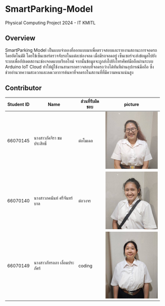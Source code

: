 # SmartParking-Model
Physical Computing Project 2024 - IT KMITL

## Overview
SmartParking Model เป็นแบบจำลองที่ออกแบบมาเพื่อตรวจสอบและรายงานสถานะการจอดรถโดยอัตโนมัติ โดยใช้เซ็นเซอร์ตรวจจับรถในแต่ละช่องจอด เมื่อมีรถจอดอยู่ เซ็นเซอร์จะส่งข้อมูลไปยังระบบเพื่ออัปเดตสถานะช่องจอดแบบเรียลไทม์ จากนั้นข้อมูลจะถูกส่งไปยังโทรศัพท์มือถือผ่านระบบ Arduino IoT Cloud ทำให้ผู้ใช้งานสามารถตรวจสอบที่จอดรถว่างได้ทันทีผ่านอุปกรณ์มือถือ ซึ่งช่วยอำนวยความสะดวกและลดเวลาการค้นหาที่จอดรถในสถานที่ที่มีความหนาแน่นสูง

## Contributor
| Student ID | Name | ส่วนที่รับผิดชอบ | picture |
|--|--|--|--|
| 66070145 | นางสาวภัคจิรา ขมประสิทธิ์ | ต่อโมเดล | <img src="pic/66070145.jpg" width="200"> |
| 66070140 | นางสาวภคนันท์ ศรีจันทร์บาล | ต่อวงจร | <img src="pic/66070140.jpg" width="200"> |
| 66070149 | นางสาวภัทรลภา เลื่อมประภัศร์ | coding | <img src="pic/66070149.jpg" width="200"> |
